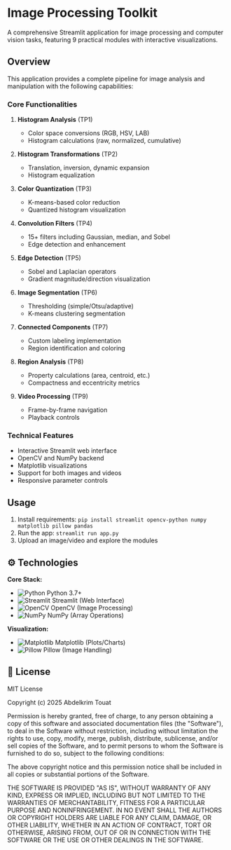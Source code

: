 # Image Processing Toolkit

A comprehensive Streamlit application for image processing and computer vision tasks, featuring 9 practical modules with interactive visualizations.

## Overview

This application provides a complete pipeline for image analysis and manipulation with the following capabilities:

### Core Functionalities

1. **Histogram Analysis** (TP1)
   - Color space conversions (RGB, HSV, LAB)
   - Histogram calculations (raw, normalized, cumulative)

2. **Histogram Transformations** (TP2)
   - Translation, inversion, dynamic expansion
   - Histogram equalization

3. **Color Quantization** (TP3)
   - K-means-based color reduction
   - Quantized histogram visualization

4. **Convolution Filters** (TP4)
   - 15+ filters including Gaussian, median, and Sobel
   - Edge detection and enhancement

5. **Edge Detection** (TP5)
   - Sobel and Laplacian operators
   - Gradient magnitude/direction visualization

6. **Image Segmentation** (TP6)
   - Thresholding (simple/Otsu/adaptive)
   - K-means clustering segmentation

7. **Connected Components** (TP7)
   - Custom labeling implementation
   - Region identification and coloring

8. **Region Analysis** (TP8)
   - Property calculations (area, centroid, etc.)
   - Compactness and eccentricity metrics

9. **Video Processing** (TP9)
   - Frame-by-frame navigation
   - Playback controls

### Technical Features
- Interactive Streamlit web interface
- OpenCV and NumPy backend
- Matplotlib visualizations
- Support for both images and videos
- Responsive parameter controls

## Usage

1. Install requirements: `pip install streamlit opencv-python numpy matplotlib pillow pandas`
2. Run the app: `streamlit run app.py`
3. Upload an image/video and explore the modules

## ⚙️ Technologies

**Core Stack:**
- ![Python](https://img.shields.io/badge/Python-3776AB?style=flat&logo=python&logoColor=white) Python 3.7+
- ![Streamlit](https://img.shields.io/badge/Streamlit-FF4B4B?style=flat&logo=Streamlit&logoColor=white) Streamlit (Web Interface)
- ![OpenCV](https://img.shields.io/badge/OpenCV-27338e?style=flat&logo=OpenCV&logoColor=white) OpenCV (Image Processing)
- ![NumPy](https://img.shields.io/badge/NumPy-013243?style=flat&logo=numpy&logoColor=white) NumPy (Array Operations)

**Visualization:**
- ![Matplotlib](https://img.shields.io/badge/Matplotlib-11557C?style=flat&logo=Python&logoColor=white) Matplotlib (Plots/Charts)
- ![Pillow](https://img.shields.io/badge/Pillow-3776AB?style=flat&logo=Python&logoColor=white) Pillow (Image Handling)

## 📜 License

MIT License

Copyright (c) 2025 Abdelkrim Touat

Permission is hereby granted, free of charge, to any person obtaining a copy
of this software and associated documentation files (the "Software"), to deal
in the Software without restriction, including without limitation the rights
to use, copy, modify, merge, publish, distribute, sublicense, and/or sell
copies of the Software, and to permit persons to whom the Software is
furnished to do so, subject to the following conditions:

The above copyright notice and this permission notice shall be included in all
copies or substantial portions of the Software.

THE SOFTWARE IS PROVIDED "AS IS", WITHOUT WARRANTY OF ANY KIND, EXPRESS OR
IMPLIED, INCLUDING BUT NOT LIMITED TO THE WARRANTIES OF MERCHANTABILITY,
FITNESS FOR A PARTICULAR PURPOSE AND NONINFRINGEMENT. IN NO EVENT SHALL THE
AUTHORS OR COPYRIGHT HOLDERS ARE LIABLE FOR ANY CLAIM, DAMAGE, OR OTHER
LIABILITY, WHETHER IN AN ACTION OF CONTRACT, TORT OR OTHERWISE, ARISING FROM,
OUT OF OR IN CONNECTION WITH THE SOFTWARE OR THE USE OR OTHER DEALINGS IN THE
SOFTWARE.
